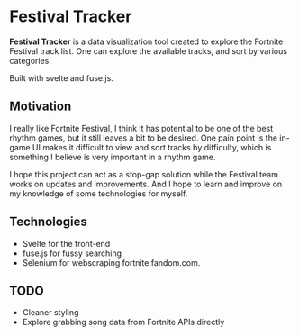 # Festival Tracker

**Festival Tracker** is a data visualization tool created to explore the Fortnite Festival track list. One can explore
the available tracks, and sort by various categories.

Built with svelte and fuse.js.

## Motivation

I really like Fortnite Festival, I think it has potential to be one of the best rhythm games, but it still leaves a bit to be desired. One pain point is the in-game UI makes it difficult to view and sort
tracks by difficulty, which is something I believe is very important in a rhythm game.

I hope this project can act as a stop-gap solution while the Festival team works on updates and improvements. And I hope
to learn and improve on my knowledge of some technologies for myself.

## Technologies

- Svelte for the front-end
- fuse.js for fussy searching
- Selenium for webscraping fortnite.fandom.com.

## TODO

- Cleaner styling
- Explore grabbing song data from Fortnite APIs directly